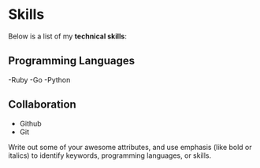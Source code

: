 # Skills

Below is a list of my **technical skills**:

## Programming Languages

-Ruby
-Go
-Python

## Collaboration
- Github
- Git


Write out some of your awesome attributes, and use emphasis (like bold or italics) to identify keywords, programming languages, or skills. 
